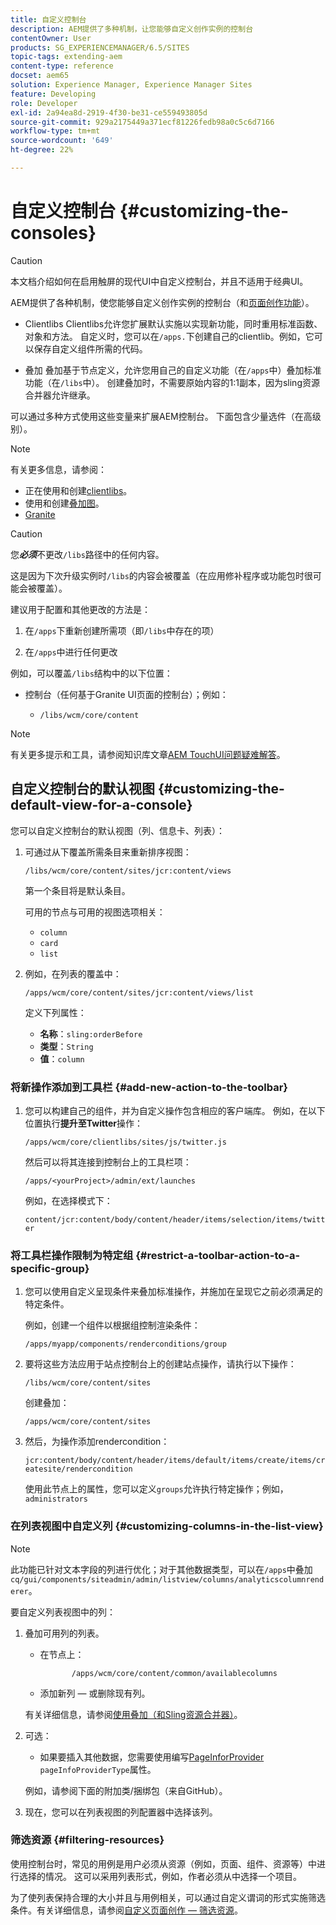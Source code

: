 ```yaml
---
title: 自定义控制台
description: AEM提供了多种机制，让您能够自定义创作实例的控制台
contentOwner: User
products: SG_EXPERIENCEMANAGER/6.5/SITES
topic-tags: extending-aem
content-type: reference
docset: aem65
solution: Experience Manager, Experience Manager Sites
feature: Developing
role: Developer
exl-id: 2a94ea8d-2919-4f30-be31-ce559493805d
source-git-commit: 929a2175449a371ecf81226fedb98a0c5c6d7166
workflow-type: tm+mt
source-wordcount: '649'
ht-degree: 22%

---
```


# 自定义控制台 {#customizing-the-consoles}

>[!CAUTION]
>
>本文档介绍如何在启用触屏的现代UI中自定义控制台，并且不适用于经典UI。

AEM提供了各种机制，使您能够自定义创作实例的控制台（和[页面创作功能](/help/sites-developing/customizing-page-authoring-touch.md)）。

* Clientlibs
Clientlibs允许您扩展默认实施以实现新功能，同时重用标准函数、对象和方法。 自定义时，您可以在`/apps.`下创建自己的clientlib。例如，它可以保存自定义组件所需的代码。

* 叠加
叠加基于节点定义，允许您用自己的自定义功能（在`/apps`中）叠加标准功能（在`/libs`中）。 创建叠加时，不需要原始内容的1:1副本，因为sling资源合并器允许继承。

可以通过多种方式使用这些变量来扩展AEM控制台。 下面包含少量选件（在高级别）。

>[!NOTE]
>
>有关更多信息，请参阅：
>
>* 正在使用和创建[clientlibs](/help/sites-developing/clientlibs.md)。
>* 使用和创建[叠加图](/help/sites-developing/overlays.md)。
>* [Granite](https://developer.adobe.com/experience-manager/reference-materials/6-5/granite-ui/api/index.html)
>


>[!CAUTION]
>
>您&#x200B;***必须***&#x200B;不更改`/libs`路径中的任何内容。
>
>这是因为下次升级实例时`/libs`的内容会被覆盖（在应用修补程序或功能包时很可能会被覆盖）。
>
>建议用于配置和其他更改的方法是：
>
>1. 在`/apps`下重新创建所需项（即`/libs`中存在的项）
>
>1. 在`/apps`中进行任何更改
>

例如，可以覆盖`/libs`结构中的以下位置：

* 控制台（任何基于Granite UI页面的控制台）；例如：

   * `/libs/wcm/core/content`

>[!NOTE]
>
>有关更多提示和工具，请参阅知识库文章[AEM TouchUI问题疑难解答](https://experienceleague.adobe.com/en/docs/experience-cloud-kcs/kbarticles/ka-16935)。

## 自定义控制台的默认视图 {#customizing-the-default-view-for-a-console}

您可以自定义控制台的默认视图（列、信息卡、列表）：

1. 可通过从下覆盖所需条目来重新排序视图：

   `/libs/wcm/core/content/sites/jcr:content/views`

   第一个条目将是默认条目。

   可用的节点与可用的视图选项相关：

   * `column`
   * `card`
   * `list`

1. 例如，在列表的覆盖中：

   `/apps/wcm/core/content/sites/jcr:content/views/list`

   定义下列属性：

   * **名称**：`sling:orderBefore`
   * **类型**：`String`
   * **值**：`column`

### 将新操作添加到工具栏 {#add-new-action-to-the-toolbar}

1. 您可以构建自己的组件，并为自定义操作包含相应的客户端库。 例如，在以下位置执行&#x200B;**提升至Twitter**&#x200B;操作：

   `/apps/wcm/core/clientlibs/sites/js/twitter.js`

   然后可以将其连接到控制台上的工具栏项：

   `/apps/<yourProject>/admin/ext/launches`

   例如，在选择模式下：

   `content/jcr:content/body/content/header/items/selection/items/twitter`

### 将工具栏操作限制为特定组 {#restrict-a-toolbar-action-to-a-specific-group}

1. 您可以使用自定义呈现条件来叠加标准操作，并施加在呈现它之前必须满足的特定条件。

   例如，创建一个组件以根据组控制渲染条件：

   `/apps/myapp/components/renderconditions/group`

1. 要将这些方法应用于站点控制台上的创建站点操作，请执行以下操作：

   `/libs/wcm/core/content/sites`

   创建叠加：

   `/apps/wcm/core/content/sites`

1. 然后，为操作添加rendercondition：

   `jcr:content/body/content/header/items/default/items/create/items/createsite/rendercondition`

   使用此节点上的属性，您可以定义`groups`允许执行特定操作；例如，`administrators`

### 在列表视图中自定义列 {#customizing-columns-in-the-list-view}

>[!NOTE]
>
>此功能已针对文本字段的列进行优化；对于其他数据类型，可以在`/apps`中叠加`cq/gui/components/siteadmin/admin/listview/columns/analyticscolumnrenderer`。

要自定义列表视图中的列：

1. 叠加可用列的列表。

   * 在节点上：

     ```
            /apps/wcm/core/content/common/availablecolumns
     ```

   * 添加新列 — 或删除现有列。

   有关详细信息，请参阅[使用叠加（和Sling资源合并器）](/help/sites-developing/overlays.md)。

1. 可选：

   * 如果要插入其他数据，您需要使用编写[PageInforProvider](https://developer.adobe.com/experience-manager/reference-materials/6-5-lts/javadoc/com/day/cq/wcm/api/PageInfoProvider.html)
     `pageInfoProviderType`属性。

   例如，请参阅下面的附加类/捆绑包（来自GitHub）。

1. 现在，您可以在列表视图的列配置器中选择该列。

### 筛选资源 {#filtering-resources}

使用控制台时，常见的用例是用户必须从资源（例如，页面、组件、资源等）中进行选择的情况。 这可以采用列表形式，例如，作者必须从中选择一个项目。

为了使列表保持合理的大小并且与用例相关，可以通过自定义谓词的形式实施筛选条件。有关详细信息，请参阅[自定义页面创作 — 筛选资源](/help/sites-developing/customizing-page-authoring-touch.md#filtering-resources)。
